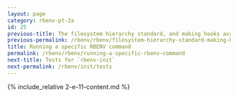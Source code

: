 ```yaml
---
layout: page
category: rbenv-pt-2a
id: 25
previous-title: The filesystem hierarchy standard, and making hooks available to commands
previous-permalink: /rbenv/rbenv/filesystem-hierarchy-standard-making-hooks-available
title: Running a specific RBENV command
permalink: /rbenv/rbenv/running-a-specific-rbenv-command
next-title: Tests for `rbenv-init`
next-permalink: /rbenv/init/tests
---
```


{% include_relative 2-e-11-content.md %}
